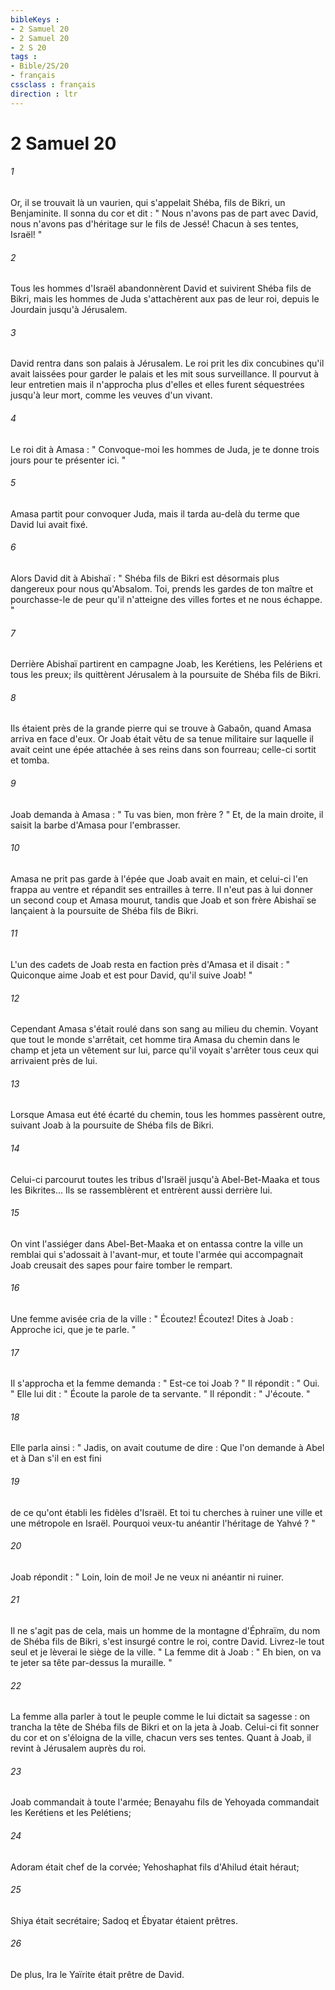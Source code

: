 ```yaml
---
bibleKeys : 
- 2 Samuel 20
- 2 Samuel 20
- 2 S 20
tags : 
- Bible/2S/20
- français
cssclass : français
direction : ltr
---
```


# 2 Samuel 20

###### 1
Or, il se trouvait là un vaurien, qui s'appelait Shéba, fils de Bikri, un Benjaminite. Il sonna du cor et dit : " Nous n'avons pas de part avec David, nous n'avons pas d'héritage sur le fils de Jessé! Chacun à ses tentes, Israël! " 
###### 2
Tous les hommes d'Israël abandonnèrent David et suivirent Shéba fils de Bikri, mais les hommes de Juda s'attachèrent aux pas de leur roi, depuis le Jourdain jusqu'à Jérusalem. 
###### 3
David rentra dans son palais à Jérusalem. Le roi prit les dix concubines qu'il avait laissées pour garder le palais et les mit sous surveillance. Il pourvut à leur entretien mais il n'approcha plus d'elles et elles furent séquestrées jusqu'à leur mort, comme les veuves d'un vivant. 
###### 4
Le roi dit à Amasa : " Convoque-moi les hommes de Juda, je te donne trois jours pour te présenter ici. " 
###### 5
Amasa partit pour convoquer Juda, mais il tarda au-delà du terme que David lui avait fixé. 
###### 6
Alors David dit à Abishaï : " Shéba fils de Bikri est désormais plus dangereux pour nous qu'Absalom. Toi, prends les gardes de ton maître et pourchasse-le de peur qu'il n'atteigne des villes fortes et ne nous échappe. " 
###### 7
Derrière Abishaï partirent en campagne Joab, les Kerétiens, les Pelériens et tous les preux; ils quittèrent Jérusalem à la poursuite de Shéba fils de Bikri. 
###### 8
Ils étaient près de la grande pierre qui se trouve à Gabaôn, quand Amasa arriva en face d'eux. Or Joab était vêtu de sa tenue militaire sur laquelle il avait ceint une épée attachée à ses reins dans son fourreau; celle-ci sortit et tomba. 
###### 9
Joab demanda à Amasa : " Tu vas bien, mon frère ? " Et, de la main droite, il saisit la barbe d'Amasa pour l'embrasser. 
###### 10
Amasa ne prit pas garde à l'épée que Joab avait en main, et celui-ci l'en frappa au ventre et répandit ses entrailles à terre. Il n'eut pas à lui donner un second coup et Amasa mourut, tandis que Joab et son frère Abishaï se lançaient à la poursuite de Shéba fils de Bikri. 
###### 11
L'un des cadets de Joab resta en faction près d'Amasa et il disait : " Quiconque aime Joab et est pour David, qu'il suive Joab! " 
###### 12
Cependant Amasa s'était roulé dans son sang au milieu du chemin. Voyant que tout le monde s'arrêtait, cet homme tira Amasa du chemin dans le champ et jeta un vêtement sur lui, parce qu'il voyait s'arrêter tous ceux qui arrivaient près de lui. 
###### 13
Lorsque Amasa eut été écarté du chemin, tous les hommes passèrent outre, suivant Joab à la poursuite de Shéba fils de Bikri. 
###### 14
Celui-ci parcourut toutes les tribus d'Israël jusqu'à Abel-Bet-Maaka et tous les Bikrites... Ils se rassemblèrent et entrèrent aussi derrière lui. 
###### 15
On vint l'assiéger dans Abel-Bet-Maaka et on entassa contre la ville un remblai qui s'adossait à l'avant-mur, et toute l'armée qui accompagnait Joab creusait des sapes pour faire tomber le rempart. 
###### 16
Une femme avisée cria de la ville : " Écoutez! Écoutez! Dites à Joab : Approche ici, que je te parle. " 
###### 17
Il s'approcha et la femme demanda : " Est-ce toi Joab ? " Il répondit : " Oui. " Elle lui dit : " Écoute la parole de ta servante. " Il répondit : " J'écoute. " 
###### 18
Elle parla ainsi : " Jadis, on avait coutume de dire : Que l'on demande à Abel et à Dan s'il en est fini 
###### 19
de ce qu'ont établi les fidèles d'Israël. Et toi tu cherches à ruiner une ville et une métropole en Israël. Pourquoi veux-tu anéantir l'héritage de Yahvé ? " 
###### 20
Joab répondit : " Loin, loin de moi! Je ne veux ni anéantir ni ruiner. 
###### 21
Il ne s'agit pas de cela, mais un homme de la montagne d'Éphraïm, du nom de Shéba fils de Bikri, s'est insurgé contre le roi, contre David. Livrez-le tout seul et je lèverai le siège de la ville. " La femme dit à Joab : " Eh bien, on va te jeter sa tête par-dessus la muraille. " 
###### 22
La femme alla parler à tout le peuple comme le lui dictait sa sagesse : on trancha la tête de Shéba fils de Bikri et on la jeta à Joab. Celui-ci fit sonner du cor et on s'éloigna de la ville, chacun vers ses tentes. Quant à Joab, il revint à Jérusalem auprès du roi. 
###### 23
Joab commandait à toute l'armée; Benayahu fils de Yehoyada commandait les Kerétiens et les Pelétiens; 
###### 24
Adoram était chef de la corvée; Yehoshaphat fils d'Ahilud était héraut; 
###### 25
Shiya était secrétaire; Sadoq et Ébyatar étaient prêtres. 
###### 26
De plus, Ira le Yaïrite était prêtre de David. 
